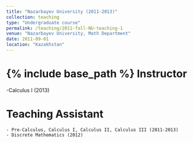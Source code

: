 ```yaml
---
title: "Nazarbayev University (2011-2013)"
collection: teaching
type: "Undergraduate course"
permalink: /teaching/2011-fall-NU-teaching-1
venue: "Nazarbayev University, Math Department"
date: 2011-09-01
location: "Kazakhstan"
---
```

{% include base_path %}
Instructor
===
  -Calculus I (2013)
  
Teaching Assistant
===
	- Pre-Calculus, Calculus I, Calculus II, Calculus III (2011-2013)
	- Discrete Mathematics (2012)

